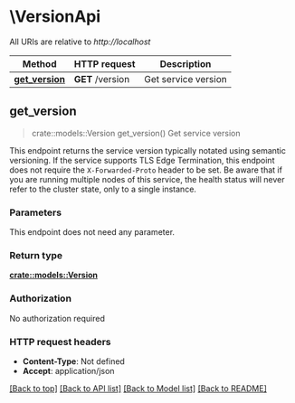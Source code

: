 # \VersionApi

All URIs are relative to *http://localhost*

Method | HTTP request | Description
------------- | ------------- | -------------
[**get_version**](VersionApi.md#get_version) | **GET** /version | Get service version



## get_version

> crate::models::Version get_version()
Get service version

This endpoint returns the service version typically notated using semantic versioning.  If the service supports TLS Edge Termination, this endpoint does not require the `X-Forwarded-Proto` header to be set.  Be aware that if you are running multiple nodes of this service, the health status will never refer to the cluster state, only to a single instance.

### Parameters

This endpoint does not need any parameter.

### Return type

[**crate::models::Version**](version.md)

### Authorization

No authorization required

### HTTP request headers

- **Content-Type**: Not defined
- **Accept**: application/json

[[Back to top]](#) [[Back to API list]](../README.md#documentation-for-api-endpoints) [[Back to Model list]](../README.md#documentation-for-models) [[Back to README]](../README.md)

